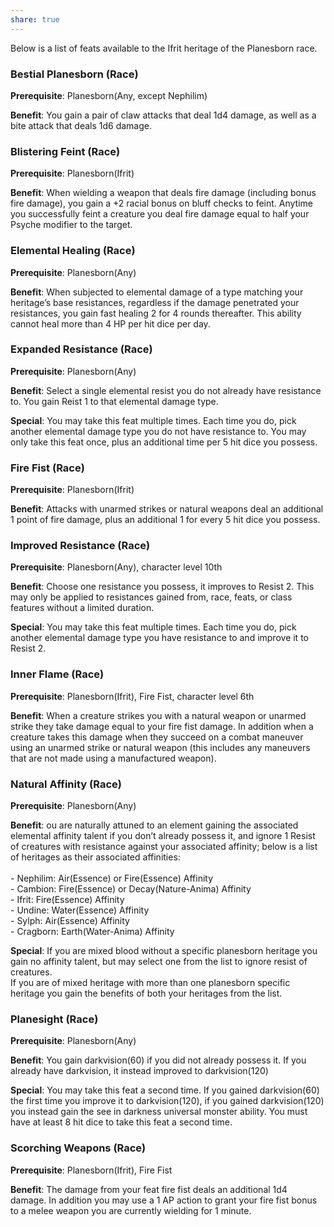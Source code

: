 ```yaml
---
share: true
---
```

Below is a list of feats available to the Ifrit heritage of the Planesborn race.

<h3><span><p>Bestial Planesborn (Race)</p></span></h3><p><span><p><b>Prerequisite</b>:    Planesborn(Any, except Nephilim)<br></p></span></p><p><span><p><b>Benefit</b>:    You gain a pair of claw attacks that deal 1d4 damage, as well as a bite attack that deals 1d6 damage.<br></p></span></p><h3><span><p>Blistering Feint (Race)</p></span></h3><p><span><p><b>Prerequisite</b>:    Planesborn(Ifrit)<br></p></span></p><p><span><p><b>Benefit</b>:    When wielding a weapon that deals fire damage (including bonus fire damage), you gain a +2 racial bonus on bluff checks to feint. Anytime you successfully feint a creature you deal fire damage equal to half your Psyche modifier to the target.<br></p></span></p><h3><span><p>Elemental Healing (Race)</p></span></h3><p><span><p><b>Prerequisite</b>:    Planesborn(Any)<br></p></span></p><p><span><p><b>Benefit</b>:    When subjected to elemental damage of a type matching your heritage’s base resistances, regardless if the damage penetrated your resistances, you gain fast healing 2 for 4 rounds thereafter. This ability cannot heal more than 4 HP per hit dice per day.<br></p></span></p><h3><span><p>Expanded Resistance (Race)</p></span></h3><p><span><p><b>Prerequisite</b>:    Planesborn(Any)<br></p></span></p><p><span><p><b>Benefit</b>:    Select a single elemental resist you do not already have resistance to. You gain Reist 1 to that elemental damage type.<br></p></span></p><p><span><p><b>Special</b>:    You may take this feat multiple times. Each time you do, pick another elemental damage type you do not have resistance to. You may only take this feat once, plus an additional time per 5 hit dice you possess.<br></p></span></p><h3><span><p>Fire Fist (Race)</p></span></h3><p><span><p><b>Prerequisite</b>:    Planesborn(Ifrit)<br></p></span></p><p><span><p><b>Benefit</b>:    Attacks with unarmed strikes or natural weapons deal an additional 1 point of fire damage, plus an additional 1 for every 5 hit dice you possess.<br></p></span></p><h3><span><p>Improved Resistance (Race)</p></span></h3><p><span><p><b>Prerequisite</b>:    Planesborn(Any), character level 10th<br></p></span></p><p><span><p><b>Benefit</b>:    Choose one resistance you possess, it improves to Resist 2. This may only be applied to resistances gained from, race, feats, or class features without a limited duration.<br></p></span></p><p><span><p><b>Special</b>:    You may take this feat multiple times. Each time you do, pick another elemental damage type you have resistance to and improve it to Resist 2.<br></p></span></p><h3><span><p>Inner Flame (Race)</p></span></h3><p><span><p><b>Prerequisite</b>:     Planesborn(Ifrit), Fire Fist, character level 6th<br></p></span></p><p><span><p><b>Benefit</b>:    When a creature strikes you with a natural weapon or unarmed strike they take damage equal to your fire fist damage. In addition when a creature takes this damage when they succeed on a combat maneuver using an unarmed strike or natural weapon (this includes any maneuvers that are not made using a manufactured weapon).<br></p></span></p><h3><span><p>Natural Affinity (Race)</p></span></h3><p><span><p><b>Prerequisite</b>:    Planesborn(Any)<br></p></span></p><p><span><p><b>Benefit</b>:    ou are naturally attuned to an element gaining the associated elemental affinity talent if you don’t already possess it, and ignore 1 Resist of creatures with resistance against your associated affinity; below is a list of heritages as their associated affinities:<br><br>- Nephilim: Air(Essence) or Fire(Essence) Affinity<br>- Cambion: Fire(Essence) or Decay(Nature-Anima) Affinity<br>- Ifrit: Fire(Essence) Affinity<br>- Undine: Water(Essence) Affinity<br>- Sylph: Air(Essence) Affinity<br>- Cragborn: Earth(Water-Anima) Affinity<br></p></span></p><p><span><p><b>Special</b>:    If you are mixed blood without a specific planesborn heritage you gain no affinity talent, but may select one from the list to ignore resist of creatures.<br>If you are of mixed heritage with more than one planesborn specific heritage you gain the benefits of both your heritages from the list.<br></p></span></p><h3><span><p>Planesight (Race)</p></span></h3><p><span><p><b>Prerequisite</b>:    Planesborn(Any)<br></p></span></p><p><span><p><b>Benefit</b>:    You gain darkvision(60) if you did not already possess it. If you already have darkvision, it instead improved to darkvision(120)<br></p></span></p><p><span><p><b>Special</b>:    You may take this feat a second time. If you gained darkvision(60) the first time you improve it to darkvision(120), if you gained darkvision(120) you instead gain the see in darkness universal monster ability. You must have at least 8 hit dice to take this feat a second time.<br></p></span></p><h3><span><p>Scorching Weapons (Race)</p></span></h3><p><span><p><b>Prerequisite</b>:    Planesborn(Ifrit), Fire Fist<br></p></span></p><p><span><p><b>Benefit</b>:    The damage from your feat fire fist deals an additional 1d4 damage. In addition you may use a 1 AP action to grant your fire fist bonus to a melee weapon you are currently wielding for 1 minute.<br></p></span></p>